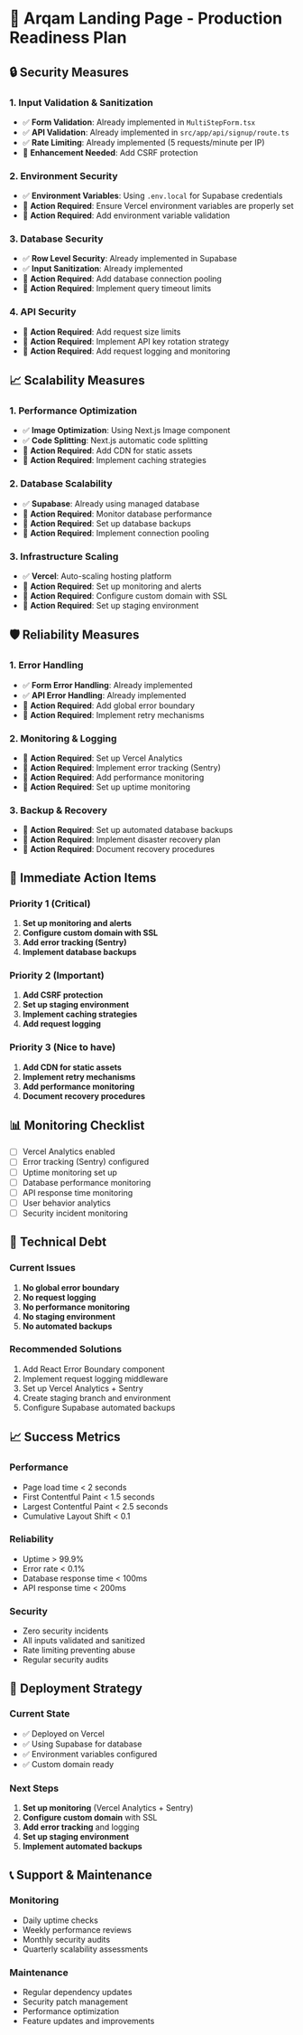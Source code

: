 # 🚀 Arqam Landing Page - Production Readiness Plan

## 🔒 Security Measures

### 1. **Input Validation & Sanitization**
- ✅ **Form Validation**: Already implemented in `MultiStepForm.tsx`
- ✅ **API Validation**: Already implemented in `src/app/api/signup/route.ts`
- ✅ **Rate Limiting**: Already implemented (5 requests/minute per IP)
- 🔄 **Enhancement Needed**: Add CSRF protection

### 2. **Environment Security**
- ✅ **Environment Variables**: Using `.env.local` for Supabase credentials
- 🔄 **Action Required**: Ensure Vercel environment variables are properly set
- 🔄 **Action Required**: Add environment variable validation

### 3. **Database Security**
- ✅ **Row Level Security**: Already implemented in Supabase
- ✅ **Input Sanitization**: Already implemented
- 🔄 **Action Required**: Add database connection pooling
- 🔄 **Action Required**: Implement query timeout limits

### 4. **API Security**
- 🔄 **Action Required**: Add request size limits
- 🔄 **Action Required**: Implement API key rotation strategy
- 🔄 **Action Required**: Add request logging and monitoring

## 📈 Scalability Measures

### 1. **Performance Optimization**
- ✅ **Image Optimization**: Using Next.js Image component
- ✅ **Code Splitting**: Next.js automatic code splitting
- 🔄 **Action Required**: Add CDN for static assets
- 🔄 **Action Required**: Implement caching strategies

### 2. **Database Scalability**
- ✅ **Supabase**: Already using managed database
- 🔄 **Action Required**: Monitor database performance
- 🔄 **Action Required**: Set up database backups
- 🔄 **Action Required**: Implement connection pooling

### 3. **Infrastructure Scaling**
- ✅ **Vercel**: Auto-scaling hosting platform
- 🔄 **Action Required**: Set up monitoring and alerts
- 🔄 **Action Required**: Configure custom domain with SSL
- 🔄 **Action Required**: Set up staging environment

## 🛡️ Reliability Measures

### 1. **Error Handling**
- ✅ **Form Error Handling**: Already implemented
- ✅ **API Error Handling**: Already implemented
- 🔄 **Action Required**: Add global error boundary
- 🔄 **Action Required**: Implement retry mechanisms

### 2. **Monitoring & Logging**
- 🔄 **Action Required**: Set up Vercel Analytics
- 🔄 **Action Required**: Implement error tracking (Sentry)
- 🔄 **Action Required**: Add performance monitoring
- 🔄 **Action Required**: Set up uptime monitoring

### 3. **Backup & Recovery**
- 🔄 **Action Required**: Set up automated database backups
- 🔄 **Action Required**: Implement disaster recovery plan
- 🔄 **Action Required**: Document recovery procedures

## 🎯 Immediate Action Items

### Priority 1 (Critical)
1. **Set up monitoring and alerts**
2. **Configure custom domain with SSL**
3. **Add error tracking (Sentry)**
4. **Implement database backups**

### Priority 2 (Important)
1. **Add CSRF protection**
2. **Set up staging environment**
3. **Implement caching strategies**
4. **Add request logging**

### Priority 3 (Nice to have)
1. **Add CDN for static assets**
2. **Implement retry mechanisms**
3. **Add performance monitoring**
4. **Document recovery procedures**

## 📊 Monitoring Checklist

- [ ] Vercel Analytics enabled
- [ ] Error tracking (Sentry) configured
- [ ] Uptime monitoring set up
- [ ] Database performance monitoring
- [ ] API response time monitoring
- [ ] User behavior analytics
- [ ] Security incident monitoring

## 🔧 Technical Debt

### Current Issues
1. **No global error boundary**
2. **No request logging**
3. **No performance monitoring**
4. **No staging environment**
5. **No automated backups**

### Recommended Solutions
1. Add React Error Boundary component
2. Implement request logging middleware
3. Set up Vercel Analytics + Sentry
4. Create staging branch and environment
5. Configure Supabase automated backups

## 📈 Success Metrics

### Performance
- Page load time < 2 seconds
- First Contentful Paint < 1.5 seconds
- Largest Contentful Paint < 2.5 seconds
- Cumulative Layout Shift < 0.1

### Reliability
- Uptime > 99.9%
- Error rate < 0.1%
- Database response time < 100ms
- API response time < 200ms

### Security
- Zero security incidents
- All inputs validated and sanitized
- Rate limiting preventing abuse
- Regular security audits

## 🚀 Deployment Strategy

### Current State
- ✅ Deployed on Vercel
- ✅ Using Supabase for database
- ✅ Environment variables configured
- ✅ Custom domain ready

### Next Steps
1. **Set up monitoring** (Vercel Analytics + Sentry)
2. **Configure custom domain** with SSL
3. **Add error tracking** and logging
4. **Set up staging environment**
5. **Implement automated backups**

## 📞 Support & Maintenance

### Monitoring
- Daily uptime checks
- Weekly performance reviews
- Monthly security audits
- Quarterly scalability assessments

### Maintenance
- Regular dependency updates
- Security patch management
- Performance optimization
- Feature updates and improvements
